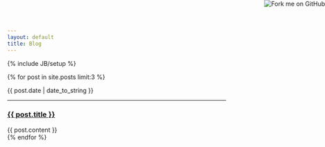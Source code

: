 ```yaml
---
layout: default
title: Blog
---
```


{% include JB/setup %}

<a href="http://github.com/carvil"><img style="position: fixed; top: 0; right: 0; border: 0; z-index: 1;" src="https://a248.e.akamai.net/assets.github.com/img/7afbc8b248c68eb468279e8c17986ad46549fb71/687474703a2f2f73332e616d617a6f6e6177732e636f6d2f6769746875622f726962626f6e732f666f726b6d655f72696768745f6461726b626c75655f3132313632312e706e67" alt="Fork me on GitHub"></a>

{% for post in site.posts limit:3 %}
  <div class="article">
    {{ post.date | date_to_string }}
    <hr>
    <h3><a href="{{ BASE_PATH }}{{ post.url }}">{{ post.title }}</a></h3>
    {{ post.content }}
  </div>
{% endfor %}
